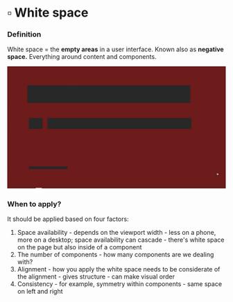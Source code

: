 # ▫ White space

### Definition

White space = the **empty areas** in a user interface. Known also as **negative space.** Everything around content and components.

****<img src="../.gitbook/assets/image (1) (1) (1) (1).png" alt="" data-size="original">****

### When to apply?

It should be applied based on four factors:

1. Space availability - depends on the viewport width - less on a phone, more on a desktop; space availability can cascade - there's white space on the page but also inside of a component
2. The number of components - how many components are we dealing with?&#x20;
3. Alignment - how you apply the white space needs to be considerate of the alignment - gives structure - can make visual order&#x20;
4. Consistency - for example, symmetry within components - same space on left and right


